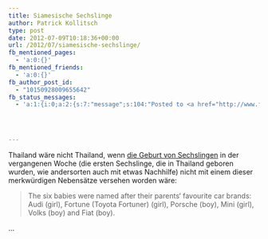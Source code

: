 ```yaml
---
title: Siamesische Sechslinge
author: Patrick Kollitsch
type: post
date: 2012-07-09T10:18:36+00:00
url: /2012/07/siamesische-sechslinge/
fb_mentioned_pages:
  - 'a:0:{}'
fb_mentioned_friends:
  - 'a:0:{}'
fb_author_post_id:
  - "10150928009655642"
fb_status_messages:
  - 'a:1:{i:0;a:2:{s:7:"message";s:104:"Posted to <a href="http://www.facebook.com/10150928009655642" target="_blank">your Facebook Timeline</a>";s:5:"error";s:0:"";}}'




---
```

Thailand wäre nicht Thailand, wenn [die Geburt von Sechslingen][1] in der vergangenen Woche (die ersten Sechslinge, die in Thailand geboren wurden, wie andersorten auch mit etwas Nachhilfe) nicht mit einem dieser merkwürdigen Nebensätze versehen worden wäre:

> The six babies were named after their parents&#8216; favourite car brands: Audi (girl), Fortune (Toyota Fortuner) (girl), Porsche (boy), Mini (girl), Volks (boy) and Fiat (boy).

&#8230;

 [1]: http://www.bangkokpost.com/breakingnews/301288/woman-gives-birth-to-thailand-first-sextuplets
